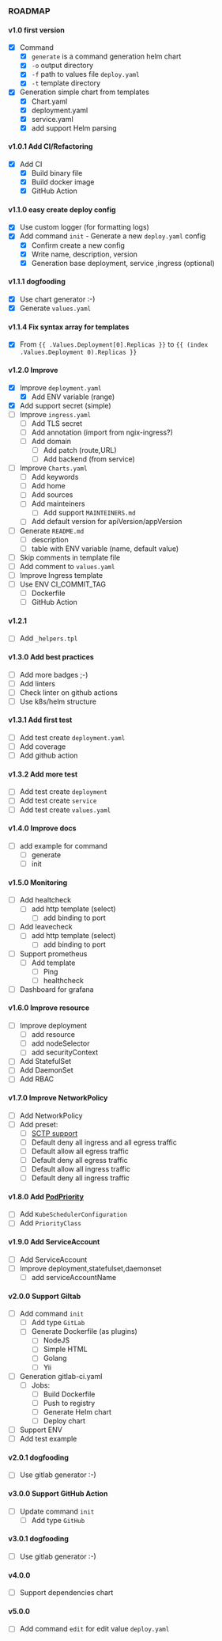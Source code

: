 ### ROADMAP

#### v1.0 first version

- [x] Command
  - [x] `generate` is a command generation helm chart
  - [x] `-o` output directory
  - [x] `-f` path to values file `deploy.yaml`
  - [x] `-t` template directory
- [x] Generation simple chart from templates
  - [x] Chart.yaml
  - [x] deployment.yaml
  - [x] service.yaml
  - [x] add support Helm parsing

#### v1.0.1 Add CI/Refactoring

- [x] Add CI
  - [x] Build binary file
  - [x] Build docker image
  - [x] GitHub Action

#### v1.1.0 easy create deploy config

- [x] Use custom logger (for formatting logs)
- [x] Add command `init` - Generate a new `deploy.yaml` config
  - [x] Confirm create a new config
  - [x] Write name, description, version  
  - [x] Generation base deployment, service ,ingress (optional)

#### v1.1.1 dogfooding

- [x] Use chart generator :-)
- [x] Generate `values.yaml`

#### v1.1.4 Fix syntax array for templates

- [x] From `{{ .Values.Deployment[0].Replicas }}` to `{{ (index .Values.Deployment 0).Replicas }}`

#### v1.2.0 Improve

- [x] Improve `deployment.yaml`
  - [x] Add ENV variable (range)
- [x] Add support secret (simple)
- [ ] Improve `ingress.yaml`
  - [ ] Add TLS secret
  - [ ] Add annotation (import from ngix-ingress?)
  - [ ] Add domain
    - [ ] Add patch (route,URL)
    - [ ] Add backend (from service)
- [ ] Improve `Charts.yaml`
  - [ ] Add keywords
  - [ ] Add home
  - [ ] Add sources
  - [ ] Add mainteiners
    - [ ] Add support `MAINTEINERS.md`
  - [ ] Add default version for apiVersion/appVersion
- [ ] Generate `README.md`
  - [ ] description
  - [ ] table with ENV variable (name, default value)
- [ ] Skip comments in template file
- [ ] Add comment to `values.yaml`
- [ ] Improve Ingress template
- [ ] Use ENV CI_COMMIT_TAG
  - [ ] Dockerfile
  - [ ] GitHub Action

#### v1.2.1

- [ ] Add `_helpers.tpl`

#### v1.3.0 Add best practices

- [ ] Add more badges ;-)
- [ ] Add linters
- [ ] Check linter on github actions
- [ ] Use k8s/helm structure

#### v1.3.1 Add first test

- [ ] Add test create `deployment.yaml`
- [ ] Add coverage
- [ ] Add github action

#### v1.3.2 Add more test

- [ ] Add test create `deployment`
- [ ] Add test create `service`
- [ ] Add test create `values.yaml`

#### v1.4.0 Improve docs

- [ ] add example for command
  - [ ] generate
  - [ ] init

#### v1.5.0 Monitoring

- [ ] Add healtcheck
  - [ ] add http template (select)
    - [ ] add binding to port
- [ ] Add leavecheck
  - [ ] add http template (select)
    - [ ] add binding to port
- [ ] Support prometheus
  - [ ] Add template
    - [ ] Ping
    - [ ] healthcheck
- [ ] Dashboard for grafana

#### v1.6.0 Improve resource

- [ ] Improve deployment
  - [ ] add resource
  - [ ] add nodeSelector
  - [ ] add securityContext
- [ ] Add StatefulSet
- [ ] Add DaemonSet
- [ ] Add RBAC

#### v1.7.0 Improve NetworkPolicy

- [ ] Add NetworkPolicy
- [ ] Add preset:
  - [ ] [SCTP support](https://kubernetes.io/docs/concepts/services-networking/network-policies/#sctp-support)
  - [ ] Default deny all ingress and all egress traffic
  - [ ] Default allow all egress traffic
  - [ ] Default deny all egress traffic
  - [ ] Default allow all ingress traffic
  - [ ] Default deny all ingress traffic

#### v1.8.0 Add [PodPriority](https://kubernetes.io/docs/concepts/configuration/pod-priority-preemption/)

- [ ] Add `KubeSchedulerConfiguration`
- [ ] Add `PriorityClass`

#### v1.9.0 Add ServiceAccount

- [ ] Add ServiceAccount
- [ ] Improve deployment,statefulset,daemonset
  - [ ] add serviceAccountName

#### v2.0.0 Support Giltab

- [ ] Add command `init`
  - [ ] Add type `GitLab`
  - [ ] Generate Dockerfile (as plugins)
    - [ ] NodeJS
    - [ ] Simple HTML
    - [ ] Golang
    - [ ] Yii
- [ ] Generation gitlab-ci.yaml
  - [ ] Jobs:
    - [ ] Build Dockerfile
    - [ ] Push to registry
    - [ ] Generate Helm chart
    - [ ] Deploy chart
- [ ] Support ENV
- [ ] Add test example

#### v2.0.1 dogfooding

- [ ] Use gitlab generator :-)

#### v3.0.0 Support GitHub Action

- [ ] Update command `init`
  - [ ] Add type `GitHub`

#### v3.0.1 dogfooding

- [ ] Use gitlab generator :-)

#### v4.0.0

- [ ] Support dependencies chart

#### v5.0.0

- [ ] Add command `edit` for edit value `deploy.yaml`
